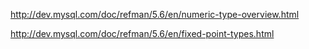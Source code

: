 


http://dev.mysql.com/doc/refman/5.6/en/numeric-type-overview.html



http://dev.mysql.com/doc/refman/5.6/en/fixed-point-types.html




